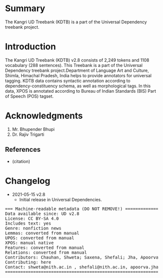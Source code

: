 # Summary

The Kangri UD Treebank (KDTB) is a part of the Universal Dependency treebank project.

# Introduction
The Kangri UD Treebank (KDTB) v2.8 consists of 2,249 tokens and 1108 vocabulary (288 sentences). This Treebank is a part of the Universal Dependency treebank project.Department of Language Art and Culture, Shimla, Himachal Pradesh, India helps to provide annotators for universal tagging. KDTB data contains syntactic annotation according to dependency-constituency schema, as well as morphological tags. In this data, XPOS is annotated according to Bureau of Indian Standards (BIS) Part of Speech (POS) tagset.


# Acknowledgments

1.	Mr. Bhupender Bhupi 
2.	Dr. Rajiv Trigarti

## References

* (citation)


# Changelog

* 2021-05-15 v2.8
  * Initial release in Universal Dependencies.


<pre>
=== Machine-readable metadata (DO NOT REMOVE!) ================================
Data available since: UD v2.8
License: CC BY-SA 4.0
Includes text: yes
Genre: nonfiction news
Lemmas: converted from manual
UPOS: converted from manual
XPOS: manual native
Features: converted from manual
Relations: converted from manual
Contributors: Chauhan, Shweta; Saxena, Shefali; Jha, Apoorva; Daniel, Philemon. 
Contributing: here
Contact: shweta@nith.ac.in , shefali@nith.ac.in, apoorva.jha@gmail.com , phildani7@nith.ac.in
===============================================================================
</pre>
